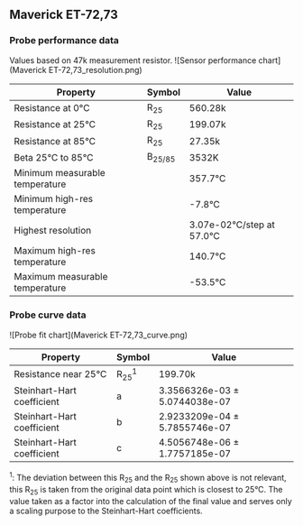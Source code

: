 
## Maverick ET-72,73
### Probe performance data

Values based on 47k measurement resistor.
![Sensor performance chart](Maverick ET-72,73_resolution.png)

Property | Symbol | Value
-------- | -------- | --------
Resistance at 0°C | R<sub>25</sub> | 560.28k
Resistance at 25°C | R<sub>25</sub> | 199.07k
Resistance at 85°C | R<sub>25</sub> | 27.35k
Beta 25°C to 85°C | B<sub>25/85</sub>| 3532K
Minimum measurable temperature | | 357.7°C
Minimum high-res temperature | | -7.8°C
Highest resolution || 3.07e-02°C/step at 57.0°C
Maximum high-res temperature | | 140.7°C
Maximum measurable temperature | | -53.5°C

### Probe curve data
![Probe fit chart](Maverick ET-72,73_curve.png)

Property | Symbol | Value
-------- | -------- | --------
Resistance near 25°C | R<sub>25</sub><sup>1</sup> | 199.70k
Steinhart-Hart coefficient | a | 3.3566326e-03 ± 5.0744038e-07
Steinhart-Hart coefficient | b | 2.9233209e-04 ± 5.7855746e-07
Steinhart-Hart coefficient | c | 4.5056748e-06 ± 1.7757185e-07

<sup>1</sup>: The deviation between this R<sub>25</sub> and the R<sub>25</sub> shown above is not relevant, this R<sub>25</sub> is taken from the original data point which is closest to 25°C. The value taken as a factor into the calculation of the final value and serves only a scaling purpose to the Steinhart-Hart coefficients.
